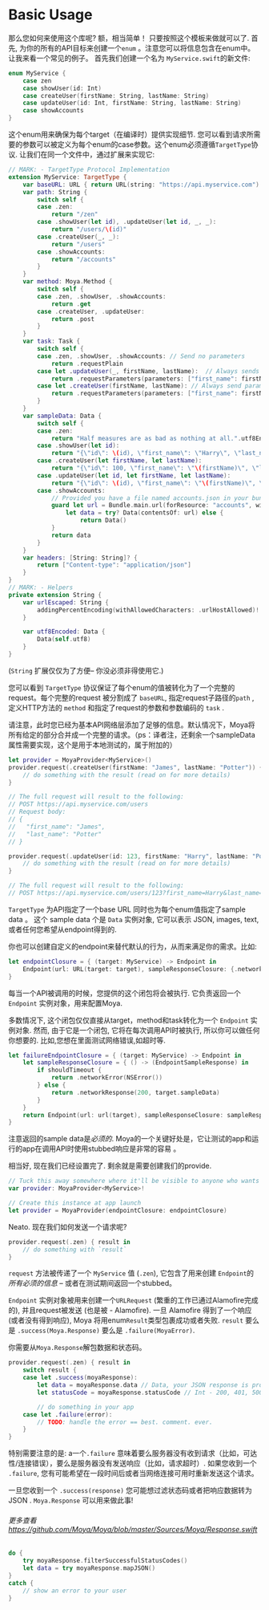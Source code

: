 # Basic Usage

那么您如何来使用这个库呢? 额，相当简单！ 只要按照这个模板来做就可以了. 首先, 为你的所有的API目标来创建一个`enum` 。注意您可以将信息包含在enum中。让我来看一个常见的例子。 首先我们创建一个名为 `MyService.swift`的新文件:

```swift
enum MyService {
    case zen
    case showUser(id: Int)
    case createUser(firstName: String, lastName: String)
    case updateUser(id: Int, firstName: String, lastName: String)
    case showAccounts
}
```

这个enum用来确保为每个target（在编译时）提供实现细节. 您可以看到请求所需要的参数可以被定义为每个enum的case参数。这个enum必须遵循`TargetType`协议. 让我们在同一个文件中，通过扩展来实现它:

```swift
// MARK: - TargetType Protocol Implementation
extension MyService: TargetType {
    var baseURL: URL { return URL(string: "https://api.myservice.com")! }
    var path: String {
        switch self {
        case .zen:
            return "/zen"
        case .showUser(let id), .updateUser(let id, _, _):
            return "/users/\(id)"
        case .createUser(_, _):
            return "/users"
        case .showAccounts:
            return "/accounts"
        }
    }
    var method: Moya.Method {
        switch self {
        case .zen, .showUser, .showAccounts:
            return .get
        case .createUser, .updateUser:
            return .post
        }
    }
    var task: Task {
        switch self {
        case .zen, .showUser, .showAccounts: // Send no parameters
            return .requestPlain
        case let .updateUser(_, firstName, lastName):  // Always sends parameters in URL, regardless of which HTTP method is used
            return .requestParameters(parameters: ["first_name": firstName, "last_name": lastName], encoding: URLEncoding.queryString)
        case let .createUser(firstName, lastName): // Always send parameters as JSON in request body
            return .requestParameters(parameters: ["first_name": firstName, "last_name": lastName], encoding: JSONEncoding.default)
        }
    }
    var sampleData: Data {
        switch self {
        case .zen:
            return "Half measures are as bad as nothing at all.".utf8Encoded
        case .showUser(let id):
            return "{\"id\": \(id), \"first_name\": \"Harry\", \"last_name\": \"Potter\"}".utf8Encoded
        case .createUser(let firstName, let lastName):
            return "{\"id\": 100, \"first_name\": \"\(firstName)\", \"last_name\": \"\(lastName)\"}".utf8Encoded
        case .updateUser(let id, let firstName, let lastName):
            return "{\"id\": \(id), \"first_name\": \"\(firstName)\", \"last_name\": \"\(lastName)\"}".utf8Encoded
        case .showAccounts:
            // Provided you have a file named accounts.json in your bundle.
            guard let url = Bundle.main.url(forResource: "accounts", withExtension: "json"),
                let data = try? Data(contentsOf: url) else {
                    return Data()
            }
            return data
        }
    }
    var headers: [String: String]? {
        return ["Content-type": "application/json"]
    }
}
// MARK: - Helpers
private extension String {
    var urlEscaped: String {
        addingPercentEncoding(withAllowedCharacters: .urlHostAllowed)!
    }

    var utf8Encoded: Data {
        Data(self.utf8)
    }
}
```

(`String` 扩展仅仅为了方便– 你没必须非得使用它.)

您可以看到 `TargetType` 协议保证了每个enum的值被转化为了一个完整的request。每个完整的request 被分割成了 `baseURL`, 指定request子路径的`path` , 定义HTTP方法的 `method` 和指定了request的参数和参数编码的 `task` .

请注意，此时您已经为基本API网络层添加了足够的信息。默认情况下，Moya将所有给定的部分合并成一个完整的请求。（ps：译者注，还剩余一个sampleData属性需要实现，这个是用于本地测试的，属于附加的）

```swift
let provider = MoyaProvider<MyService>()
provider.request(.createUser(firstName: "James", lastName: "Potter")) { result in
    // do something with the result (read on for more details)
}

// The full request will result to the following:
// POST https://api.myservice.com/users
// Request body:
// {
//   "first_name": "James",
//   "last_name": "Potter"
// }

provider.request(.updateUser(id: 123, firstName: "Harry", lastName: "Potter")) { result in
    // do something with the result (read on for more details)
}

// The full request will result to the following:
// POST https://api.myservice.com/users/123?first_name=Harry&last_name=Potter
```

`TargetType` 为API指定了一个base URL 同时也为每个enum值指定了sample data 。 这个 sample data 个是 `Data` 实例对象, 它可以表示
JSON, images, text, 或者任何您希望从endpoint得到的.

你也可以创建自定义的endpoint来替代默认的行为，从而来满足你的需求。比如:

```swift
let endpointClosure = { (target: MyService) -> Endpoint in
    Endpoint(url: URL(target: target), sampleResponseClosure: {.networkResponse(200, target.sampleData)}, method: target.method, task: target.task)
}
```

每当一个API被调用的时候，您提供的这个闭包将会被执行. 它负责返回一个 `Endpoint` 实例对象，用来配置Moya.

多数情况下, 这个闭包仅仅直接从target，method和task转化为一个 `Endpoint` 实例对象. 然而, 由于它是一个闭包, 它将在每次调用API时被执行, 所以你可以做任何你想要的.  比如,您想在里面测试网络错误,如超时等.

```swift
let failureEndpointClosure = { (target: MyService) -> Endpoint in
    let sampleResponseClosure = { () -> (EndpointSampleResponse) in
        if shouldTimeout {
            return .networkError(NSError())
        } else {
            return .networkResponse(200, target.sampleData)
        }
    }
    return Endpoint(url: url(target), sampleResponseClosure: sampleResponseClosure, method: target.method, task: target.task)
}
```

注意返回的sample data是*必须的*. Moya的一个关键好处是，它让测试的app和运行的app在调用API时使用stubbed响应是非常的容易
。

相当好, 现在我们已经设置完了. 剩余就是需要创建我们的provide.

```swift
// Tuck this away somewhere where it'll be visible to anyone who wants to use it
var provider: MoyaProvider<MyService>!

// Create this instance at app launch
let provider = MoyaProvider(endpointClosure: endpointClosure)
```

Neato. 现在我们如何发送一个请求呢?

```swift
provider.request(.zen) { result in
    // do something with `result`
}
```

`request` 方法被传递了一个 `MyService` 值 (`.zen`), 它包含了用来创建 `Endpoint`的*所有必须的信息*  – 或者在测试期间返回一个stubbed。

`Endpoint` 实例对象被用来创建一个`URLRequest` (繁重的工作已通过Alamofire完成的), 并且request被发送 (也是被 - Alamofire).  一旦
Alamofire 得到了一个响应 (或者没有得到响应), Moya 将用enum`Result`类型包裹成功或者失败.  `result` 要么是
`.success(Moya.Response)` 要么是 `.failure(MoyaError)`.

你需要从`Moya.Response`解包数据和状态码。

```swift
provider.request(.zen) { result in
    switch result {
    case let .success(moyaResponse):
        let data = moyaResponse.data // Data, your JSON response is probably in here!
        let statusCode = moyaResponse.statusCode // Int - 200, 401, 500, etc

        // do something in your app
    case let .failure(error):
        // TODO: handle the error == best. comment. ever.
    }
}
```

特别需要注意的是: a一个`.failure` 意味着要么服务器没有收到请求（比如，可达性/连接错误），要么是服务器没有发送响应（比如，请求超时）. 如果您收到一个 `.failure`, 您有可能希望在一段时间后或者当网络连接可用时重新发送这个请求。


一旦您收到一个 `.success(response)` 您可能想过滤状态码或者把响应数据转为JSON . `Moya.Response` 可以用来做此事!

###### 更多查看 <https://github.com/Moya/Moya/blob/master/Sources/Moya/Response.swift>

```swift
do {
    try moyaResponse.filterSuccessfulStatusCodes()
    let data = try moyaResponse.mapJSON()
}
catch {
    // show an error to your user
}
```
